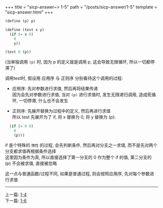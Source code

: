 +++
title =  "sicp-answer~> 1-5"
path = "/posts/sicp-answer/1-5"
template = "sicp-answer.html"
+++

```scheme
(define (p) p)

(define (test x y)
  (if (= x 0)
    0
    y))

(test 0 (p))
```

(当单独调用 `(p)` 时, 因为 p 的定义就是调用 p, 这会导致无限循环, 所以一切都停滞了)  

调用test时, 假设用 应用序 与 正则序 分别看待这个调用的过程:  

- 应用序: 先对参数进行求值, 然后再将结果传递  
因为会先对参数进行求值, 当对 `(p)` 进行求值时, 发生无限递归调用, 造成死循环, 一切停滞, 什么也不会发生  

- 正则序: 先展开替换为过程中的定义, 然后再进行求值  
所以 test 先展开为了 if, 将 x 替换为 0, 将 y 替换为 (p):  

```scheme
  (if (= 0 0)
    0
    (p)))
```

if 是个特殊的 `惰性` 的过程, 会先判断条件, 然后再对分支之一求值, 而不是先对两个分支都求值再根据条件选择  
这里因为条件为真, 所以直接选择了第一分支的 0 作为整个 if 的值, 第二分支的 (p) 不会被求值, 直接被忽略  

这一点与普通函数/过程不同, 如果是普通过程, 则会按照应用序, 先对每个参数进行求值  

- - -

上一篇: [1-4](/posts/sicp-answer/1-4)  
下一篇: [1-6](/posts/sicp-answer/1-6)


